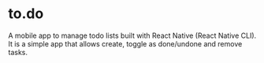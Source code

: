 # to.do

A mobile app to manage todo lists built with React Native (React Native CLI). It is a simple app that allows create, toggle as done/undone and remove tasks.

